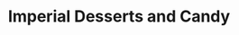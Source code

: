 ---
title: "Imperial Desserts and Candy"
url: /pontypridd/imperial-desserts-and-candy/
shop: Süßwaren
---